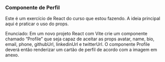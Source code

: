 ### Componente de Perfil

Este é um exercício de React do curso que estou fazendo. A ideia principal aqui é praticar o uso do props.

Enunciado:
Em um novo projeto React com Vite crie um componente chamado “Profile” que seja capaz de aceitar as props avatar, name, bio, email, phone, githubUrl, linkedinUrl e twitterUrl. O componente Profile deverá então renderizar um cartão de perfil de acordo com a imagem em anexo.